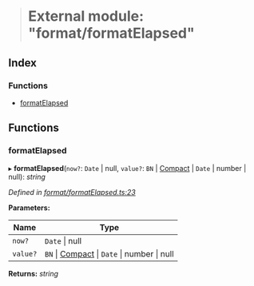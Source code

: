 > # External module: "format/formatElapsed"

## Index

### Functions

* [formatElapsed](_format_formatelapsed_.md#formatelapsed)

## Functions

###  formatElapsed

▸ **formatElapsed**(`now?`: `Date` | null, `value?`: `BN` | [Compact](../interfaces/_format_types_.compact.md) | `Date` | number | null): *string*

*Defined in [format/formatElapsed.ts:23](https://github.com/polkadot-js/common/blob/8fdfd7f/packages/util/src/format/formatElapsed.ts#L23)*

**Parameters:**

Name | Type |
------ | ------ |
`now?` | `Date` \| null |
`value?` | `BN` \| [Compact](../interfaces/_format_types_.compact.md) \| `Date` \| number \| null |

**Returns:** *string*